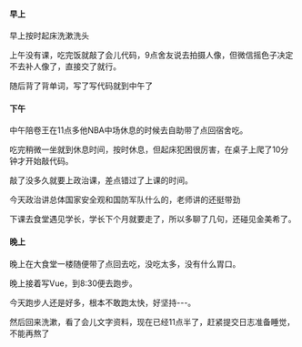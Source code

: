 #### 早上

早上按时起床洗漱洗头

上午没有课，吃完饭就敲了会儿代码，9点舍友说去拍摄人像，但微信摇色子决定不去补人像了，直接交了就行。

随后背了背单词，写了写代码就到中午了

#### 下午

中午陪卷王在11点多他NBA中场休息的时候去自助带了点回宿舍吃。

吃完稍微一坐就到休息时间，按时休息，但起床犯困很厉害，在桌子上爬了10分钟才开始敲代码。

敲了没多久就要上政治课，差点错过了上课的时间。

今天政治讲总体国家安全观和国防军队什么的，老师讲的还挺带劲

下课去食堂遇见学长，学长下个月就要走了，所以多聊了几句，还碰见金美希了。

#### 晚上

晚上在大食堂一楼随便带了点回去吃，没吃太多，没有什么胃口。

晚上接着写Vue，到8:30便去跑步。

今天跑步人还是好多，根本不敢跑太快，好坚持---。

然后回来洗漱，看了会儿文字资料，现在已经11点半了，赶紧提交日志准备睡觉，不能再熬了